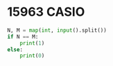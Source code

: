 # 15963 CASIO



```python
N, M = map(int, input().split())
if N == M:
    print(1)
else:
    print(0)
```

